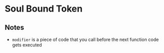 # Soul Bound Token

## Notes
- `modifier` is a piece of code that you call before the next function code gets executed